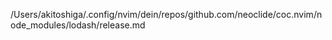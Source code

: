 /Users/akitoshiga/.config/nvim/dein/repos/github.com/neoclide/coc.nvim/node_modules/lodash/release.md